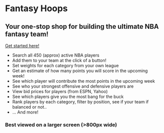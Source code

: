 # Fantasy Hoops
## Your one-stop shop for building the ultimate NBA fantasy team!

[Get started here!](https://fantasy-hoops.herokuapp.com)

- Search all 450 (approx) active NBA players
- Add them to your team at the click of a button!
- Set weights for each category from your own league
- Get an estimate of how many points you will score in the upcoming week!
- See which player will contribute the most points in the upcoming week
- See who your strongest offensive and defensive players are
- View bid prices for players (from ESPN, Yahoo)
- See which players give you the most bang for the buck
- Rank players by each category, filter by position, see if your team if balanced or not..
- ... And more!

### Best viewed on a larger screen (>800px wide)